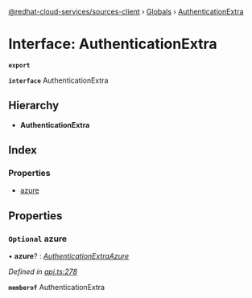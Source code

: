 [@redhat-cloud-services/sources-client](../README.md) › [Globals](../globals.md) › [AuthenticationExtra](authenticationextra.md)

# Interface: AuthenticationExtra

**`export`** 

**`interface`** AuthenticationExtra

## Hierarchy

* **AuthenticationExtra**

## Index

### Properties

* [azure](authenticationextra.md#optional-azure)

## Properties

### `Optional` azure

• **azure**? : *[AuthenticationExtraAzure](authenticationextraazure.md)*

*Defined in [api.ts:278](https://github.com/RedHatInsights/javascript-clients/blob/master/packages/sources/api.ts#L278)*

**`memberof`** AuthenticationExtra
